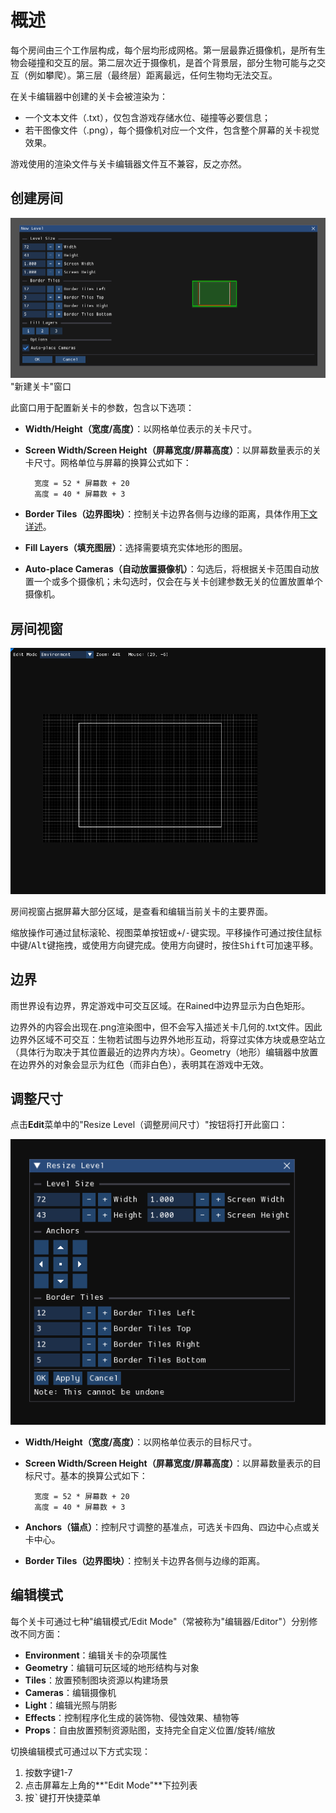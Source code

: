 # 概述

每个房间由三个工作层构成，每个层均形成网格。第一层最靠近摄像机，是所有生物会碰撞和交互的层。第二层次近于摄像机，是首个背景层，部分生物可能与之交互（例如攀爬）。第三层（最终层）距离最远，任何生物均无法交互。

在关卡编辑器中创建的关卡会被渲染为：  
- 一个文本文件（.txt），仅包含游戏存储水位、碰撞等必要信息；  
- 若干图像文件（.png），每个摄像机对应一个文件，包含整个屏幕的关卡视觉效果。

游戏使用的渲染文件与关卡编辑器文件互不兼容，反之亦然。

## 创建房间

![新建关卡窗口](img/new-level.png)  
"新建关卡"窗口

此窗口用于配置新关卡的参数，包含以下选项：  
- **Width/Height（宽度/高度）**：以网格单位表示的关卡尺寸。  
- **Screen Width/Screen Height（屏幕宽度/屏幕高度）**：以屏幕数量表示的关卡尺寸。网格单位与屏幕的换算公式如下：  

        宽度 = 52 * 屏幕数 + 20  
        高度 = 40 * 屏幕数 + 3  

- **Border Tiles（边界图块）**：控制关卡边界各侧与边缘的距离，具体作用[下文详述](#border)。  
- **Fill Layers（填充图层）**：选择需要填充实体地形的图层。  
- **Auto-place Cameras（自动放置摄像机）**：勾选后，将根据关卡范围自动放置一个或多个摄像机；未勾选时，仅会在与关卡创建参数无关的位置放置单个摄像机。

## 房间视窗

![关卡视口](img/level-view.png)  

房间视窗占据屏幕大部分区域，是查看和编辑当前关卡的主要界面。  

缩放操作可通过鼠标滚轮、视图菜单按钮或<kbd>+</kbd>/<kbd>-</kbd>键实现。平移操作可通过按住鼠标中键/<kbd>Alt</kbd>键拖拽，或使用方向键完成。使用方向键时，按住<kbd>Shift</kbd>可加速平移。

## 边界
雨世界设有边界，界定游戏中可交互区域。在Rained中边界显示为白色矩形。  

边界外的内容会出现在.png渲染图中，但不会写入描述关卡几何的.txt文件。因此边界外区域不可交互：生物若试图与边界外地形互动，将穿过实体方块或悬空站立（具体行为取决于其位置最近的边界内方块）。Geometry（地形）编辑器中放置在边界外的对象会显示为红色（而非白色），表明其在游戏中无效。

## 调整尺寸
点击**Edit**菜单中的"Resize Level（调整房间尺寸）"按钮将打开此窗口：  


![调整关卡尺寸窗口](img//level-resize.png)  

- **Width/Height（宽度/高度）**：以网格单位表示的目标尺寸。  
- **Screen Width/Screen Height（屏幕宽度/屏幕高度）**：以屏幕数量表示的目标尺寸。基本的换算公式如下：  

        宽度 = 52 * 屏幕数 + 20  
        高度 = 40 * 屏幕数 + 3  

- **Anchors（锚点）**：控制尺寸调整的基准点，可选关卡四角、四边中心点或关卡中心。  
- **Border Tiles（边界图块）**：控制关卡边界各侧与边缘的距离。

## 编辑模式
每个关卡可通过七种"编辑模式/Edit Mode"（常被称为"编辑器/Editor"）分别修改不同方面：  

- **Environment**：编辑关卡的杂项属性
- **Geometry**：编辑可玩区域的地形结构与对象
- **Tiles**：放置预制图块资源以构建场景  
- **Cameras**：编辑摄像机 
- **Light**：编辑光照与阴影
- **Effects**：控制程序化生成的装饰物、侵蚀效果、植物等  
- **Props**：自由放置预制资源贴图，支持完全自定义位置/旋转/缩放

切换编辑模式可通过以下方式实现：  
1. 按数字键1-7
2. 点击屏幕左上角的**"Edit Mode"**下拉列表
3. 按<kbd>`</kbd>键打开快捷菜单
